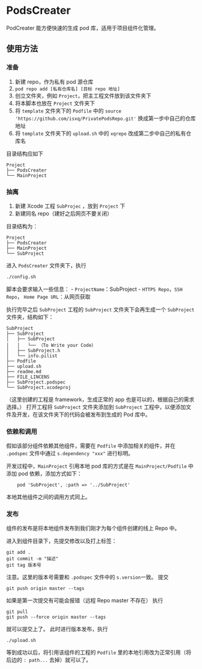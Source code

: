 # PodsCreater
PodCreater 能方便快速的生成 pod 库，适用于项目组件化管理。
## 使用方法

### 准备
1. 新建 repo，作为私有 pod 源仓库
2. `pod repo add [私有仓库名] [目标 repo 地址]`
3. 创立文件夹，例如 `Project`，把主工程文件放到该文件夹下
4. 将本脚本也放在 `Project` 文件夹下
5. 将 `template` 文件夹下的 `Podfile` 中的 `source 'https://github.com/isxq/PrivatePodsRepo.git'` 换成第一步中自己的仓库地址
6. 将 `template` 文件夹下的 `upload.sh` 中的 `xqrepo` 改成第二步中自己的私有仓库名

目录结构应如下

```
Project
├── PodsCreater
└── MainProject
```
### 抽离

1. 新建 Xcode 工程 `SubProjec` ，放到 `Project` 下
2. 新建同名 repo（建好之后网页不要关闭）

目录结构为：

```
Project
├── PodsCreater
├── MainProject
└── SubProject
```

进入 `PodsCreater` 文件夹下，执行

```bash
./config.sh
```
脚本会要求输入一些信息：
    - `ProjectName`：SubProject
    - `HTTPS Repo`，`SSH Repo`， `Home Page URL`：从网页获取

执行完毕之后 `SubProject` 工程的 `SubProject` 文件夹下会再生成一个 `SubProject` 文件夹，结构如下：

```
SubProject
├── SubProject
│   ├── SubProject
│   │   └── （To Write your Code）
│   ├── SubProject.h
│   └── info.pilist
├── Podfile  
├── upload.sh  
├── readme.md
├── FILE_LINCENS
├── SubProject.podspec
└── SubProject.xcodeproj
```

（这里创建的工程是 framework，生成正常的 app 也是可以的，根据自己的需求选择。）
打开工程将 `SubProject` 文件夹添加到 `SubProject` 工程中，以便添加文件及开发，在该文件夹下的代码会被发布到生成的 Pod 库中。

### 依赖和调用

假如该部分组件依赖其他组件，需要在 `Podfile` 中添加相关的组件，并在 `.podspec` 文件中通过 `s.dependency "xxx"` 进行标明。

开发过程中，`MainProject` 引用本地 pod 库的方式是在 `MainProject/Podfile` 中添加 pod 依赖，添加方式如下：

```
    pod 'SubProject', :path => '../SubProject'
```

本地其他组件之间的调用方式同上。

### 发布

组件的发布是将本地组件发布到我们刚才为每个组件创建的线上 Repo 中。

进入到组件目录下，先提交修改以及打上标签：

```
git add .
git commit -m "描述"
git tag 版本号
```
注意。这里的版本号需要和 `.podspec` 文件中的 `s.version`一致。
提交

```
git push origin master --tags
```
如果是第一次提交有可能会报错（远程 Repo master 不存在）
执行

```
git pull
git push --force origin master --tags
```
就可以提交上了。
此时进行版本发布，执行

```
./upload.sh
```

等到成功以后，将引用该组件的工程的 `Podfile` 里的本地引用改为正常引用（将后边的 `: path...` 去掉）就可以了。
